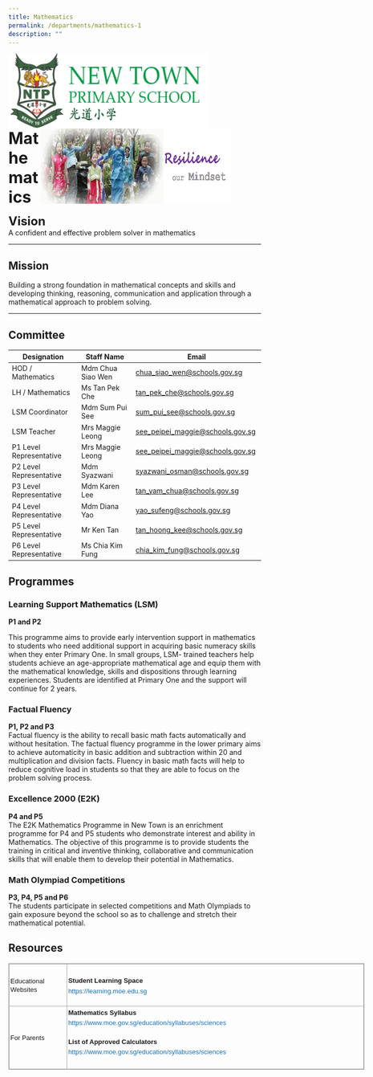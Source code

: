 ```yaml
---
title: Mathematics
permalink: /departments/mathematics-1
description: ""
---
```

<img src="/images/logosub.png" style="width:400px;height:150px;margin-left:0px;" align = "left">

<img src="/images/Header%20GIF.gif" style="width:380px;height:150px;margin-right:60px;" align = "right">
<br><br><br><br><br><br>

**<font size=6>Mathematics</font>**

**<font size=5>Vision</font>** <br>
A confident and effective problem solver in mathematics  

----------------------------------------------------------

  

Mission
-------

Building a strong foundation in mathematical concepts and skills and developing thinking, reasoning, communication and application through a mathematical approach to problem solving.

  

---

  

Committee
---------

  

| Designation | Staff Name | Email |
| --- | --- | --- |
| HOD / Mathematics | Mdm Chua Siao Wen | [chua\_siao\_wen@schools.gov.sg](mailto:chua_siao_wen@schools.gov.sg) |
| LH / Mathematics | Ms Tan Pek Che | [tan\_pek\_che@schools.gov.sg](mailto:tan_pek_che@schools.gov.sg) |
| LSM Coordinator | Mdm Sum Pui See | [sum\_pui\_see@schools.gov.sg](mailto:sum_pui_see@schools.gov.sg)  |
| LSM Teacher | Mrs Maggie Leong | [see\_peipei\_maggie@schools.gov.sg](mailto:see_peipei_maggie@schools.gov.sg)  |
| P1 Level Representative | Mrs Maggie Leong | [see\_peipei\_maggie@schools.gov.sg](mailto:see_peipei_maggie@schools.gov.sg)  |
| P2 Level Representative | Mdm Syazwani | [syazwani\_osman@schools.gov.sg](mailto:syazwani_osman@schools.gov.sg)  |
| P3 Level Representative | Mdm Karen Lee | [tan\_yam\_chua@schools.gov.sg](mailto:tan_yam_chua@schools.gov.sg)  |
| P4 Level Representative | Mdm Diana Yao | [yao\_sufeng@schools.gov.sg](mailto:yao_sufeng@schools.gov.sg)  |
| P5 Level Representative | Mr Ken Tan | [tan\_hoong\_kee@schools.gov.sg](mailto:tan_hoong_kee@schools.gov.sg)  |
| P6 Level Representative | Ms Chia Kim Fung | [chia\_kim\_fung@schools.gov.sg](mailto:chia_kim_fung@schools.gov.sg)  |

Programmes
----------

  

### Learning Support Mathematics (LSM)

**P1 and P2**  

This programme aims to provide early intervention support in mathematics to students who need additional support in acquiring basic numeracy skills when they enter Primary One. In small groups, LSM- trained teachers help students achieve an age-appropriate mathematical age and equip them with the mathematical knowledge, skills and dispositions through learning experiences. Students are identified at Primary One and the support will continue for 2 years.

###   

### Factual Fluency  

**P1, P2 and P3**  
Factual fluency is the ability to recall basic math facts automatically and without hesitation. The factual fluency programme in the lower primary aims to achieve automaticity in basic addition and subtraction within 20 and multiplication and division facts. Fluency in basic math facts will help to reduce cognitive load in students so that they are able to focus on the problem solving process.  
  
  

### Excellence 2000 (E2K)

**P4 and P5**  
The E2K Mathematics Programme in New Town is an enrichment programme for P4 and P5 students who demonstrate interest and ability in Mathematics. The objective of this programme is to provide students the training in critical and inventive thinking, collaborative and communication skills that will enable them to develop their potential in Mathematics.  
  
  

### Math Olympiad Competitions

**P3, P4, P5 and P6**  
The students participate in selected competitions and Math Olympiads to gain exposure beyond the school so as to challenge and stretch their mathematical potential.


Resources
---------

<table class="ive_eobj_center iveo_table ives_tab_simple3" style="margin: auto; outline: 0px; padding: 0px; border-collapse: collapse; clear: both; border: 1px solid rgb(170, 170, 170); width: 710px;"><tbody style="margin: 0px; outline: 0px; padding: 0px;"><tr style="margin: 0px; outline: 0px; padding: 0px;"><td style="margin: 0px; outline: 0px; padding: 2px; text-align: left; border: 1px solid rgb(170, 170, 170); width: 112px;"><font face="arial, sans-serif" size="2" style="margin: 0px; outline: 0px; padding: 0px;">Educational Websites&nbsp; &nbsp;&nbsp;</font></td><td style="margin: 0px; outline: 0px; padding: 2px; text-align: center; border: 1px solid rgb(170, 170, 170); width: 597px;"><div style="margin: 0px; outline: 0px; padding: 0px; line-height: 19.6px; text-align: left;"><span style="margin: 0px; outline: 0px; padding: 0px; background-color: initial;"><font face="arial, sans-serif" size="2" style="margin: 0px; outline: 0px; padding: 0px;"><br style="margin: 0px; outline: 0px; padding: 0px;"></font></span></div><div style="margin: 0px; outline: 0px; padding: 0px; line-height: 19.6px; text-align: left;"><span style="margin: 0px; outline: 0px; padding: 0px; background-color: initial;"><font face="arial, sans-serif" size="2" style="margin: 0px; outline: 0px; padding: 0px;"><b style="margin: 0px; outline: 0px; padding: 0px;">Student Learning Space</b></font></span></div><div style="margin: 0px; outline: 0px; padding: 0px; line-height: 19.6px; text-align: left;"><font face="arial, sans-serif" size="2" style="margin: 0px; outline: 0px; padding: 0px;"><a href="https://learning.moe.edu.sg/" target="_blank" style="margin: 0px; outline: 0px; padding: 0px; color: rgb(24, 112, 182); text-decoration: none;">https://learning.moe.edu.sg</a><span style="margin: 0px; outline: 0px; padding: 0px; background-color: initial;"><br style="margin: 0px; outline: 0px; padding: 0px;"></span></font></div><font face="arial, sans-serif" size="2" style="margin: 0px; outline: 0px; padding: 0px;"><br style="margin: 0px; outline: 0px; padding: 0px;"></font></td></tr><tr style="margin: 0px; outline: 0px; padding: 0px;"><td style="margin: 0px; outline: 0px; padding: 2px; text-align: left; border: 1px solid rgb(170, 170, 170); width: 60px;"><font face="arial, sans-serif" size="2" style="margin: 0px; outline: 0px; padding: 0px;">For Parents</font></td><td style="margin: 0px; outline: 0px; padding: 2px; text-align: center; border: 1px solid rgb(170, 170, 170); width: 60px;"><div style="margin: 0px; outline: 0px; padding: 0px; line-height: 19.6px; text-align: left;"><span style="margin: 0px; outline: 0px; padding: 0px; background-color: initial;"><font face="arial, sans-serif" size="2" style="margin: 0px; outline: 0px; padding: 0px;"><b style="margin: 0px; outline: 0px; padding: 0px;">Mathematics Syllabus</b></font></span></div><div style="margin: 0px; outline: 0px; padding: 0px; line-height: 19.6px; text-align: left;"><span style="margin: 0px; outline: 0px; padding: 0px; background-color: initial;"><font face="arial, sans-serif" size="2" style="margin: 0px; outline: 0px; padding: 0px;"><a href="https://www.moe.gov.sg/education/syllabuses/sciences" target="_blank" style="margin: 0px; outline: 0px; padding: 0px; color: rgb(24, 112, 182); text-decoration: none;">https://www.moe.gov.sg/education/syllabuses/sciences</a></font></span></div><font face="arial, sans-serif" size="2" style="margin: 0px; outline: 0px; padding: 0px;"><br style="margin: 0px; outline: 0px; padding: 0px;"></font><div style="margin: 0px; outline: 0px; padding: 0px; line-height: 19.6px; text-align: left;"><span style="margin: 0px; outline: 0px; padding: 0px; background-color: initial;"><font face="arial, sans-serif" size="2" style="margin: 0px; outline: 0px; padding: 0px;"><b style="margin: 0px; outline: 0px; padding: 0px;">List of Approved Calculators</b></font></span></div><div style="margin: 0px; outline: 0px; padding: 0px; line-height: 19.6px; text-align: left;"><span style="margin: 0px; outline: 0px; padding: 0px; background-color: initial;"><font face="arial, sans-serif" size="2" style="margin: 0px; outline: 0px; padding: 0px;"><a href="https://www.moe.gov.sg/education/syllabuses/sciences" target="_blank" style="margin: 0px; outline: 0px; padding: 0px; color: rgb(24, 112, 182); text-decoration: none;">https://www.moe.gov.sg/education/syllabuses/sciences</a></font></span></div><div style="margin: 0px; outline: 0px; padding: 0px; line-height: 19.6px; text-align: left;"><span style="margin: 0px; outline: 0px; padding: 0px; background-color: initial;"><font face="arial, sans-serif" size="2" style="margin: 0px; outline: 0px; padding: 0px;"><br style="margin: 0px; outline: 0px; padding: 0px;"></font></span></div></td></tr></tbody></table>